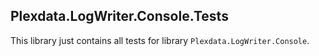﻿
## Plexdata.LogWriter.Console.Tests

This library just contains all tests for library `Plexdata.LogWriter.Console`.
